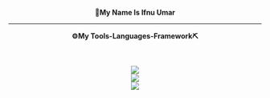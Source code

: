 **<p align=center>👷My Name Is Ifnu Umar<p/>**<hr>
**<p align=center>⚙️My Tools-Languages-Framework⛏️</p>**
<br>
<div align="center">
  <a href="https://skillicons.dev">
    <img src="https://skillicons.dev/icons?i=cpp,py,php,html,css,js"/>
    <br>
    <img src="https://skillicons.dev/icons?i=mysql,bootstrap,tailwind"/>
    <br>
    <img src="https://skillicons.dev/icons?i=vscode,github,git,ubuntu"/>
  </a>  
</div>  
